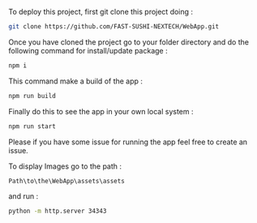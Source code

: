 To deploy this project, first git clone this project doing : 
```bash
git clone https://github.com/FAST-SUSHI-NEXTECH/WebApp.git 
```
Once you have cloned the project go to your folder directory and do the following command for install/update package :
```bash
npm i
``` 
This command make a build of the app :
```bash
npm run build
``` 
Finally do this to see the app in your own local system :
```bash
npm run start
``` 
Please if you have some issue for running the app feel free to create an issue.

To display Images go to the path : 
```bash
Path\to\the\WebApp\assets\assets
```
and run :
```bash
python -m http.server 34343
```